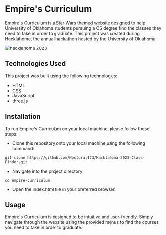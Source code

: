 # Empire's Curriculum
Empire's Curriculum is a Star Wars themed website designed to help University of Oklahoma students pursuing a CS degree find the classes they need to take in order to graduate. This project was created during Hacklahoma, the annual hackathon hosted by the University of Oklahoma.

![hacklahoma 2023](https://user-images.githubusercontent.com/100321531/235052709-95f89989-0068-4650-9582-1e974000843a.JPG)



## Technologies Used
This project was built using the following technologies:

- HTML
- CSS
- JavaScript
- three.js

## Installation

To run Empire's Curriculum on your local machine, please follow these steps:

- Clone this repository onto your local machine using the following command:

`git clone https://github.com/Noctural123/Hacklahoma-2023-Class-Finder.git`

- Navigate into the project directory: 

`cd empire-curriculum`

- Open the index.html file in your preferred browser.

## Usage
Empire's Curriculum is designed to be intuitive and user-friendly. Simply navigate through the website using the provided menus to find the courses you need to take in order to graduate.
